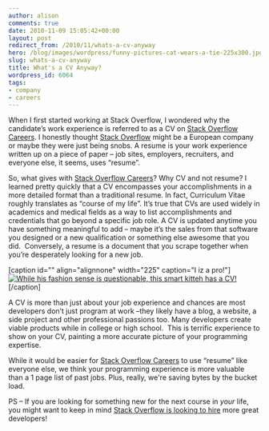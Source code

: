```yaml
---
author: alison
comments: true
date: 2010-11-09 15:05:42+00:00
layout: post
redirect_from: /2010/11/whats-a-cv-anyway
hero: /blog/images/wordpress/funny-pictures-cat-wears-a-tie-225x300.jpg
slug: whats-a-cv-anyway
title: What's a CV Anyway?
wordpress_id: 6064
tags:
- company
- careers
---
```


When I first started working at Stack Overflow, I wondered why the candidate’s work experience is referred to as a CV on [Stack Overflow Careers](http://careers.stackoverflow.com/). I honestly thought [Stack Overflow](http://stackoverflow.com/) might be a European company or maybe they were just being snobs. A resume is your work experience written up on a piece of paper – job sites, employers, recruiters, and everyone else, it seems, uses “resume”.

So, what gives with [Stack Overflow Careers](http://careers.stackoverflow.com/)? Why CV and not resume? I learned pretty quickly that a CV encompasses your accomplishments in a more detailed format than a traditional resume. In fact, Curriculum Vitae roughly translates as “course of my life”. It’s true that CVs are used widely in academics and medical fields as a way to list accomplishments and credentials that go beyond a specific job role. A CV is updated anytime you have something meaningful to add – maybe it’s the sales from that software you designed or a new qualification or something else awesome that you did.  Conversely, a resume is a document that you scrape together when you’re desperately looking for a new job.

[caption id="" align="alignnone" width="225" caption="I iz a pro!"][![While his fashion sense is questionable, this smart kitteh has a CV!](/blog/images/wordpress/funny-pictures-cat-wears-a-tie-225x300.jpg)](/blog/images/wordpress/funny-pictures-cat-wears-a-tie.jpg)[/caption]

A CV is more than just about your job experience and chances are most developers don’t just program at work –they likely have a blog, a website, a side project and other professional passions too. Many developers create viable products while in college or high school.  This is terrific experience to show on your CV, painting a more accurate picture of your programming expertise.

While it would be easier for [Stack Overflow Careers](http://careers.stackoverflow.com/) to use “resume” like everyone else, we think your programming experience is more valuable than a 1 page list of past jobs. Plus, really, we're saving bytes by the bucket load.

PS – If you are looking for something new for the next course in _your_ life, you might want to keep in mind [Stack Overflow is looking to hire](http://careers.stackoverflow.com/Jobs/7000/stack-overflow-developer-stack-overflow) more great developers!
